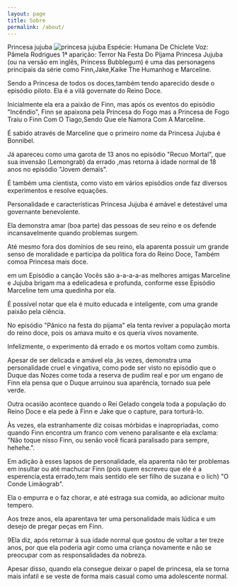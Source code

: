 ```yaml
---
layout: page
title: Sobre
permalink: /about/
---
```


Princesa jujuba
![princesa jujuba](https://mechamonivea.files.wordpress.com/2015/02/tumblr_mqnotrr9dl1rjqqvbo1_500.gif)
Espécie:	Humana De Chiclete
Voz:	Pâmela Rodrigues
1ª aparição:	Terror Na Festa Do Pijama
Princesa Jujuba (ou na versão em inglês, Princess Bubblegum) é uma das personagens principais da série como Finn,Jake,Kaike The Humanhog e Marceline.

Sendo a Princesa de todos os doces,também tendo aparecido desde o episódio piloto. Ela é a vilã governate do Reino Doce.

Inicialmente ela era a paixão de Finn, mas após os eventos do episódio "Incêndio", Finn se apaixona pela Princesa do Fogo mas a Princesa de Fogo Traiu o Finn Com O Tiago,Sendo Que ele Namora Com A Marceline. 

É sabido através de Marceline que o primeiro nome da Princesa Jujuba é Bonnibel. 

Já apareceu como uma garota de 13 anos no episódio "Recuo Mortal", que sua invensão (Lemongrab) da errado ,mas retorna à idade normal de 18 anos no episódio "Jovem demais". 

É também uma cientista, como visto em vários episódios onde faz diversos experimentos e resolve equações.


Personalidade e características
Princesa Jujuba é amável e detestável uma governante benevolente. 

Ela demonstra amar (boa parte) das pessoas de seu reino e os defende incansavelmente quando problemas surgem. 

Até mesmo fora dos domínios de seu reino, ela aparenta possuir um grande senso de moralidade e participa da política fora do Reino Doce, Também comoa Princesa mais doce.

em um Episódio a canção Vocês são a-a-a-a-as melhores amigas Marceline e Jujuba brigam ma a edelicadesa e profunda, conforme esse Episódio  Marceline tem uma quedinha por ela.

É possível notar que ela é muito educada e inteligente, com uma grande paixão pela ciência. 

No episódio "Pânico na festa do pijama" ela tenta reviver a população morta do reino doce, pois os amava muito e os queria vivos novamente. 

Infelizmente, o experimento dá errado e os mortos voltam como zumbis.

Apesar de ser delicada e amável ela ,às vezes, demonstra uma personalidade cruel e vingativa, como pode ser visto no episódio que o Duque das Nozes come toda a reserva de pudim real e por um engano de Finn ela pensa que o Duque arruinou sua aparência, tornado sua pele verde. 

Outra ocasião acontece quando o Rei Gelado congela toda a população do Reino Doce e ela pede à Finn e Jake que o capture, para torturá-lo. 

Às vezes, ela estranhamente diz coisas mórbidas e inapropriadas, como quando Finn encontra um franco com veneno paralisante e ela exclama: "Não toque nisso Finn, ou senão você ficará paralisado para sempre, hehehe.". 

Em adição à esses lapsos de personalidade, ela aparenta não ter problemas em insultar ou até machucar Finn (pois quem escreveu que ele é a esperencia,esta errado,tem mais sentido ele ser filho de suzana e o lich) "O Conde Limãograb". 

Ela o empurra e o faz chorar, e até estraga sua comida, ao adicionar muito tempero.

Aos treze anos, ela aparentava ter uma personalidade mais lúdica e um desejo de pregar peças em Finn. 

9Ela diz, após retornar à sua idade normal que gostou de voltar a ter treze anos, por que ela poderia agir como uma criança novamente e não se preocupar com as responsalidades da nobreza. 

Apesar disso, quando ela consegue deixar o papel de princesa, ela se torna mais infatil e se veste de forma mais casual como uma adolescente normal. 
